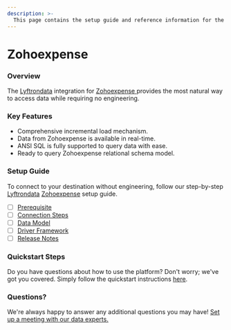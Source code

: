 ```yaml
---
description: >-
  This page contains the setup guide and reference information for the Zohoexpense source connector.
---
```


# Zohoexpense

### Overview

The [Lyftrondata](https://www.lyftrondata.com/) integration for [Zohoexpense](https://www.lyftrondata.com/integration/zohoexpense/)[ ](https://www.lyftrondata.com/integration/zohoexpense/)provides the most natural way to access data while requiring no engineering.

### Key Features

* Comprehensive incremental load mechanism.
* Data from Zohoexpense is available in real-time.&#x20;
* ANSI SQL is fully supported to query data with ease.
* Ready to query Zohoexpense relational schema model.

### Setup Guide

To connect to your destination without engineering, follow our step-by-step [Lyftrondata](https://www.lyftrondata.com/)  [Zohoexpense](https://www.lyftrondata.com/integration/zohoexpense/) setup guide.

* [ ] [Prerequisite](../../finance-analytics/zohoexpense/prerequisite.md)
* [ ] [Connection Steps](../../finance-analytics/zohoexpense/connection-steps.md)
* [ ] [Data Model](../../finance-analytics/zohoexpense/data-model/)
* [ ] [Driver Framework](../../finance-analytics/zohoexpense/driver-framework/)
* [ ] [Release Notes](../../finance-analytics/zohoexpense/release-notes.md)

### Quickstart Steps

Do you have questions about how to use the platform? Don't worry; we've got you covered. Simply follow the quickstart instructions [here](../../../quickstart-steps.md).

### Questions? <a href="#questions" id="questions"></a>

We're always happy to answer any additional questions you may have! [Set up a meeting with our data experts.](https://www.lyftrondata.com/book-a-meeting/)

